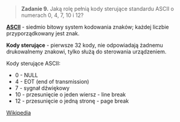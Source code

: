 > **Zadanie 9.** Jaką rolę pełnią kody sterujące standardu ASCII o numerach 0, 4, 7, 10 i 12?

**[ASCII](https://en.wikipedia.org/wiki/ASCII)** - siedmio bitowy system kodowania znaków; każdej liczbie przyporządkowany jest znak.

**Kody sterujące** - pierwsze 32 kody, nie odpowiadają żadnemu drukowalnemy znakowi, tylko służą do sterowania urządzeniem.

Kody sterujące ASCII:
- 0 - NULL
- 4 - EOT (end of transmission)
- 7 - sygnał dźwiękowy
- 10 - przesunięcie o jeden wiersz - line break
- 12 - przesunięcie o jedną stronę - page break

[Wikipedia](https://en.wikipedia.org/wiki/ASCII#Control_code_chart)